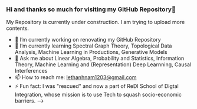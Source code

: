 ### Hi and thanks so much for visiting my GitHub Repository👋

My Repository is currently under construction. I am trying to upload more contents.

- 🔭 I’m currently working on renovating my GitHub Repository
- 🌱 I’m currently learning Spectral Graph Theory, Topological Data Analysis, Machine Learning in Productions, Generative Models 
- 💬 Ask me about Linear Algebra, Probability and Statistics, Information Theory, Machine Learning and (Representation) Deep Learnning, Causal Interferences
- 📫 How to reach me: lethanhnam1203@gmail.com
- ⚡ Fun fact: I was "rescued" and now a part of ReDI School of Digtal Integration, whose mission is to use Tech to squash socio-economic barriers.
-->

<!--
**lethanhnam1203/lethanhnam1203** is a ✨ _special_ ✨ repository because its `README.md` (this file) appears on your GitHub profile.


